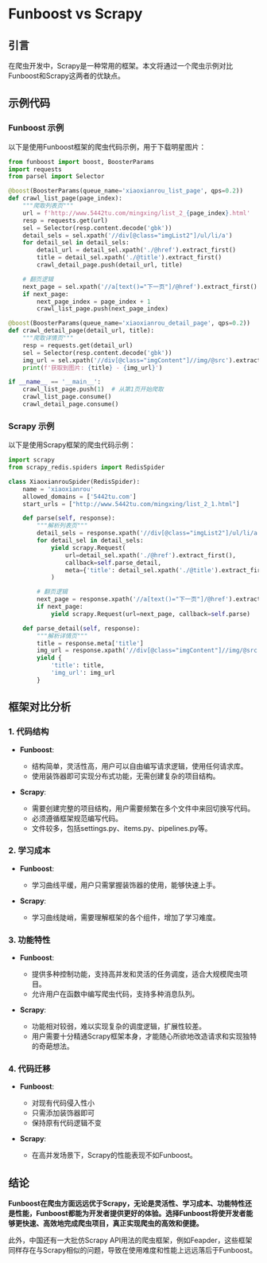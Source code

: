# Funboost vs Scrapy

## 引言
在爬虫开发中，Scrapy是一种常用的框架。本文将通过一个爬虫示例对比Funboost和Scrapy这两者的优缺点。

## 示例代码
### Funboost 示例
以下是使用Funboost框架的爬虫代码示例，用于下载明星图片：

```python
from funboost import boost, BoosterParams
import requests
from parsel import Selector

@boost(BoosterParams(queue_name='xiaoxianrou_list_page', qps=0.2))
def crawl_list_page(page_index):
    """爬取列表页"""
    url = f'http://www.5442tu.com/mingxing/list_2_{page_index}.html'
    resp = requests.get(url)
    sel = Selector(resp.content.decode('gbk'))
    detail_sels = sel.xpath('//div[@class="imgList2"]/ul/li/a')
    for detail_sel in detail_sels:
        detail_url = detail_sel.xpath('./@href').extract_first()
        title = detail_sel.xpath('./@title').extract_first()
        crawl_detail_page.push(detail_url, title)

    # 翻页逻辑
    next_page = sel.xpath('//a[text()="下一页"]/@href').extract_first()
    if next_page:
        next_page_index = page_index + 1
        crawl_list_page.push(next_page_index)

@boost(BoosterParams(queue_name='xiaoxianrou_detail_page', qps=0.2))
def crawl_detail_page(detail_url, title):
    """爬取详情页"""
    resp = requests.get(detail_url)
    sel = Selector(resp.content.decode('gbk'))
    img_url = sel.xpath('//div[@class="imgContent"]//img/@src').extract_first()
    print(f'获取到图片: {title} - {img_url}')

if __name__ == '__main__':
    crawl_list_page.push(1)  # 从第1页开始爬取
    crawl_list_page.consume()
    crawl_detail_page.consume()
```

### Scrapy 示例
以下是使用Scrapy框架的爬虫代码示例：

```python
import scrapy
from scrapy_redis.spiders import RedisSpider

class XiaoxianrouSpider(RedisSpider):
    name = 'xiaoxianrou'
    allowed_domains = ['5442tu.com']
    start_urls = ["http://www.5442tu.com/mingxing/list_2_1.html"]

    def parse(self, response):
        """解析列表页"""
        detail_sels = response.xpath('//div[@class="imgList2"]/ul/li/a')
        for detail_sel in detail_sels:
            yield scrapy.Request(
                url=detail_sel.xpath('./@href').extract_first(),
                callback=self.parse_detail,
                meta={'title': detail_sel.xpath('./@title').extract_first()}
            )

        # 翻页逻辑
        next_page = response.xpath('//a[text()="下一页"]/@href').extract_first()
        if next_page:
            yield scrapy.Request(url=next_page, callback=self.parse)

    def parse_detail(self, response):
        """解析详情页"""
        title = response.meta['title']
        img_url = response.xpath('//div[@class="imgContent"]//img/@src').extract_first()
        yield {
            'title': title,
            'img_url': img_url
        }
```

## 框架对比分析

### 1. 代码结构
- **Funboost**: 
  - 结构简单，灵活性高，用户可以自由编写请求逻辑，使用任何请求库。
  - 使用装饰器即可实现分布式功能，无需创建复杂的项目结构。

- **Scrapy**: 
  - 需要创建完整的项目结构，用户需要频繁在多个文件中来回切换写代码。
  - 必须遵循框架规范编写代码。
  - 文件较多，包括settings.py、items.py、pipelines.py等。

### 2. 学习成本
- **Funboost**:
  - 学习曲线平缓，用户只需掌握装饰器的使用，能够快速上手。

- **Scrapy**:
  - 学习曲线陡峭，需要理解框架的各个组件，增加了学习难度。

### 3. 功能特性
- **Funboost**:
  - 提供多种控制功能，支持高并发和灵活的任务调度，适合大规模爬虫项目。
  - 允许用户在函数中编写爬虫代码，支持多种消息队列。

- **Scrapy**:
  - 功能相对较弱，难以实现复杂的调度逻辑，扩展性较差。
  - 用户需要十分精通Scrapy框架本身，才能随心所欲地改造请求和实现独特的奇葩想法。

### 4. 代码迁移
- **Funboost**:
  - 对现有代码侵入性小
  - 只需添加装饰器即可
  - 保持原有代码逻辑不变

- **Scrapy**:
  - 在高并发场景下，Scrapy的性能表现不如Funboost。

## 结论
**Funboost在爬虫方面远远优于Scrapy，无论是灵活性、学习成本、功能特性还是性能，Funboost都能为开发者提供更好的体验。选择Funboost将使开发者能够更快速、高效地完成爬虫项目，真正实现爬虫的高效和便捷。**

此外，中国还有一大批仿Scrapy API用法的爬虫框架，例如Feapder，这些框架同样存在与Scrapy相似的问题，导致在使用难度和性能上远远落后于Funboost。
